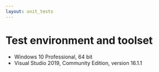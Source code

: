 ```yaml
---
layout: unit_tests
---
```


# Test environment and toolset 

* Windows 10 Professional, 64 bit
* Visual Studio 2019, Community Edition, version 16.1.1
